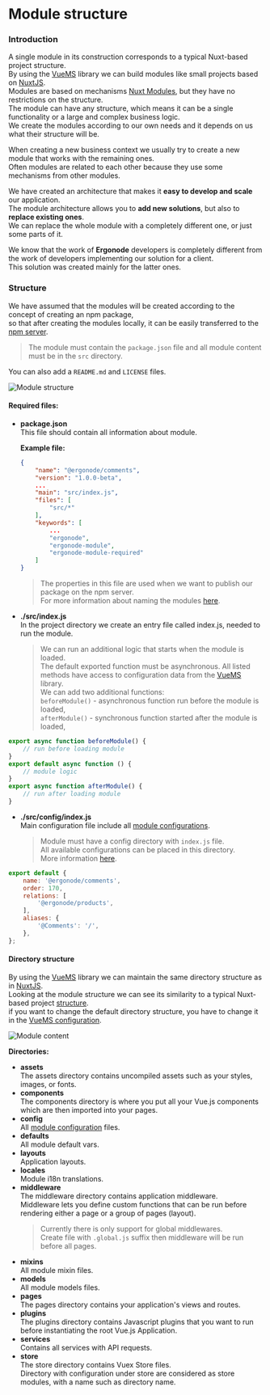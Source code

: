 # Module structure

### Introduction

A single module in its construction corresponds to a typical Nuxt-based project structure.<br>
By using the [VueMS][vuems] library we can build modules like small projects based on [NuxtJS][nuxt].<br>
Modules are based on mechanisms [Nuxt Modules][nuxt-modules], but they have no restrictions on the structure. <br>
The module can have any structure, which means it can be a single functionality or a large and complex business logic.<br>
We create the modules according to our own needs and it depends on us what their structure will be.<br>


When creating a new business context we usually try to create a new module that works with the remaining ones.<br>
Often modules are related to each other because they use some mechanisms from other modules.<br>


We have created an architecture that makes it **easy to develop and scale** our application.<br>
The module architecture allows you to **add new solutions**, but also to **replace existing ones**.<br>
We can replace the whole module with a completely different one, or just some parts of it.<br>

We know that the work of **Ergonode** developers is completely different from the work of developers implementing our solution for a client.<br>
This solution was created mainly for the latter ones.<br>


### Structure

We have assumed that the modules will be created according to the concept of creating an npm package, <br>
so that after creating the modules locally, it can be easily transferred to the [npm server][npm].<br>
> The module must contain the `package.json` file and all module content must be in the `src` directory. <br>

You can also add a `README.md` and `LICENSE` files.


<img src="images/module-structure.png"
        alt="Module structure"
        />

#### Required files:

* **package.json**<br>
    This file should contain all information about module.<br>

    **Example file:**
    ```json
    {
        "name": "@ergonode/comments",
        "version": "1.0.0-beta",
        ...
        "main": "src/index.js",
        "files": [
            "src/*"
        ],
        "keywords": [
            ...
            "ergonode",
            "ergonode-module",
            "ergonode-module-required"
        ]
    }
    ```

    > The properties in this file are used when we want to publish our package on the npm server. <br>
    For more information about naming the modules [here][doc-scope].

* **./src/index.js**<br>
    In the project directory we create an entry file called index.js, needed to run the module.

    > We can run an additional logic that starts when the module is loaded.<br>
    The default exported function must be asynchronous. All listed methods have access to configuration data from the [VueMS][vuems] library.<br>
    We can add two additional functions:<br>
    `beforeModule()` - asynchronous function run before the module is loaded,<br>
    `afterModule()` - synchronous function started after the module is loaded,<br>

```javascript
export async function beforeModule() {
    // run before loading module
}
export default async function () {
    // module logic
}
export async function afterModule() {
    // run after loading module
}
```
* **./src/config/index.js**<br>
    Main configuration file include all [module configurations][doc-config].

    > Module must have a config directory with `index.js` file.<br>
    All available configurations can be placed in this directory.<br>
    More information [here][doc-config].
```javascript
export default {
    name: '@ergonode/comments',
    order: 170,
    relations: [
        '@ergonode/products',
    ],
    aliases: {
        '@Comments': '/',
    },
};
```

#### Directory structure

By using the [VueMS][vuems] library we can maintain the same directory structure as in [NuxtJS][nuxt]. <br>
Looking at the module structure we can see its similarity to a typical Nuxt-based project [structure][nuxt-dirs]. <br>
if you want to change the default directory structure, you have to change it in the [VueMS configuration][vuems-dirs].

<img src="images/module-content.png"
    alt="Module content"
    />

**Directories:**
* **assets**<br>
    The assets directory contains uncompiled assets such as your styles, images, or fonts.
* **components**<br>
    The components directory is where you put all your Vue.js components which are then imported into your pages.
* **config**<br>
    All [module configuration][doc-config] files.
* **defaults**<br>
    All module default vars.
* **layouts**<br>
    Application layouts.
* **locales**<br>
    Module i18n translations.
* **middleware**<br>
    The middleware directory contains application middleware. <br>
    Middleware lets you define custom functions that can be run before rendering either a page or a group of pages (layout).
    > Currently there is only support for global middlewares. <br>
    Create file with `.global.js` suffix then middleware will be run before all pages.
* **mixins**<br>
    All module mixin files.
* **models**<br>
    All module models files.
* **pages**<br>
    The pages directory contains your application's views and routes.
* **plugins**<br>
    The plugins directory contains Javascript plugins that you want to run before instantiating the root Vue.js Application.
* **services**<br>
    Contains all services with API requests.
* **store**<br>
    The store directory contains Vuex Store files.<br>
    Directory with configuration under store are considered as store modules, with a name such as directory name.


[vuems]: https://www.npmjs.com/package/@ergonode/vuems
[vuems-conf]: https://www.npmjs.com/package/@ergonode/vuems#setup
[vuems-dirs]: https://www.npmjs.com/package/@ergonode/vuems#directories
[nuxt]: https://nuxtjs.org/
[nuxt-modules]: https://nuxtjs.org/guide/modules/
[nuxt-dirs]: https://nuxtjs.org/guides/get-started/directory-structure
[nuxt-conf]: https://nuxtjs.org/guide/configuration
[vue]: https://vuejs.org/
[vue-router]: https://router.vuejs.org/guide/#html
[npm]: https://www.npmjs.com/
[npm-ergo]: https://www.npmjs.com/search?q=keywords:ergonode-module
[doc-config]: frontend/configurations
[doc-scope]: frontend/architecture/app-structure?id=scope